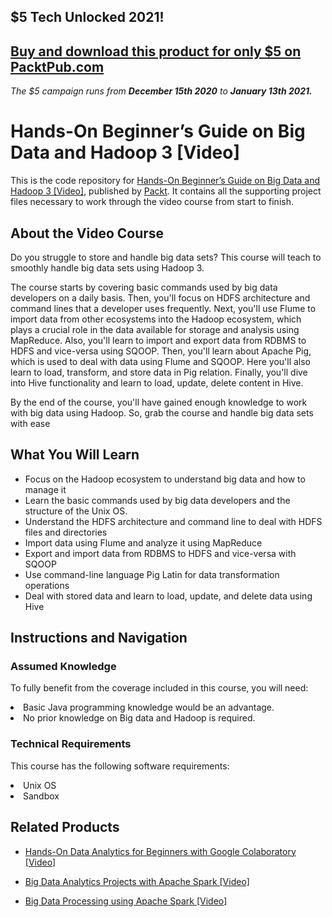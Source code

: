 ## $5 Tech Unlocked 2021!
[Buy and download this product for only $5 on PacktPub.com](https://www.packtpub.com/)
-----
*The $5 campaign         runs from __December 15th 2020__ to __January 13th 2021.__*

# Hands-On Beginner’s Guide on Big Data and Hadoop 3 [Video]
This is the code repository for [Hands-On Beginner’s Guide on Big Data and Hadoop 3 [Video]](https://www.packtpub.com/application-development/hands-beginner’s-guide-big-data-and-hadoop-3-video?utm_source=github&utm_medium=repository&utm_campaign=9781788996099), published by [Packt](https://www.packtpub.com/?utm_source=github). It contains all the supporting project files necessary to work through the video course from start to finish.
## About the Video Course
Do you struggle to store and handle big data sets? This course will teach to smoothly handle big data sets using Hadoop 3.

The course starts by covering basic commands used by big data developers on a daily basis. Then, you'll focus on HDFS architecture and command lines that a developer uses frequently. Next, you'll use Flume to import data from other ecosystems into the Hadoop ecosystem, which plays a crucial role in the data available for storage and analysis using MapReduce. Also, you'll learn to import and export data from RDBMS to HDFS and vice-versa using SQOOP. Then, you'll learn about Apache Pig, which is used to deal with data using Flume and SQOOP. Here you'll also learn to load, transform, and store data in Pig relation. Finally, you'll dive into Hive functionality and learn to load, update, delete content in Hive.

By the end of the course, you'll have gained enough knowledge to work with big data using Hadoop. So, grab the course and handle big data sets with ease

<H2>What You Will Learn</H2>
<DIV class=book-info-will-learn-text>
<UL>
<LI>Focus on the Hadoop ecosystem to understand big data and how to manage it 
<LI>Learn the basic commands used by big data developers and the structure of the Unix OS. 
<LI>Understand the HDFS architecture and command line to deal with HDFS files and directories 
<LI>Import data using Flume and analyze it using MapReduce 
<LI>Export and import data from RDBMS to HDFS and vice-versa with SQOOP 
<LI>Use command-line language Pig Latin for data transformation operations 
<LI>Deal with stored data and learn to load, update, and delete data using Hive </LI></UL></DIV>

## Instructions and Navigation
### Assumed Knowledge
To fully benefit from the coverage included in this course, you will need:<br/>
<LI>Basic Java programming knowledge would be an advantage. 
<LI>No prior knowledge on Big data and Hadoop is required.
  
### Technical Requirements
This course has the following software requirements:<br/>
<LI>Unix OS 
<LI>Sandbox

## Related Products
* [Hands-On Data Analytics for Beginners with Google Colaboratory [Video]](https://www.packtpub.com/business/hands-data-analytics-beginners-google-colaboratory-video?utm_source=github&utm_medium=repository&utm_campaign=9781788993104)

* [Big Data Analytics Projects with Apache Spark [Video]](https://www.packtpub.com/big-data-and-business-intelligence/big-data-analytics-projects-apache-spark-video?utm_source=github&utm_medium=repository&utm_campaign=9781789132373)

* [Big Data Processing using Apache Spark [Video]](https://www.packtpub.com/big-data-and-business-intelligence/big-data-processing-using-apache-spark-video?utm_source=github&utm_medium=repository&utm_campaign=9781788398367)


